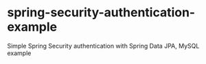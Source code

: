 # spring-security-authentication-example
Simple Spring Security authentication with Spring Data JPA, MySQL example

